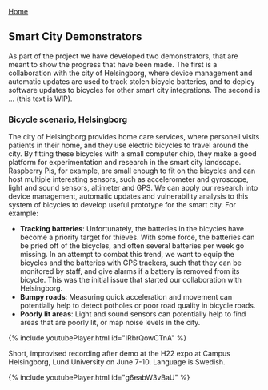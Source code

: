 [Home](./index.html)

## Smart City Demonstrators

As part of the project we have developed two demonstrators, that are meant to show the progress that have been made. The first is a collaboration with the city of Helsingborg, where device management and automatic updates are used to track stolen bicycle batteries, and to deploy software updates to bicycles for other smart city integrations. The second is ... (this text is WIP).

### Bicycle scenario, Helsingborg
The city of Helsingborg provides home care services, where personell visits patients in their home, and they use electric bicycles to travel around the city. By fitting these bicycles with a small computer chip, they make a good platform for experimentation and research in the smart city landscape. Raspberry Pis, for example, are small enough to fit on the bicycles and can host multiple interesting sensors, such as accelerometer and gyroscope, light and sound sensors, altimeter and GPS. We can apply our research into device management, automatic updates and vulnerability analysis to this system of bicycles to develop useful prototype for the smart city. For example:

- **Tracking batteries**: Unfortunately, the batteries in the bicycles have become a priority target for thieves. With some force, the batteries can be pried off of the bicycles, and often several batteries per week go missing. In an attempt to combat this trend, we want to equip the bicycles and the batteries with GPS trackers, such that they can be monitored by staff, and give alarms if a battery is removed from its bicycle. This was the initial issue that started our collaboration with Helsingborg.
- **Bumpy roads**: Measuring quick acceleration and movement can potentially help to detect potholes or poor road quality in bicycle roads.
- **Poorly lit areas**: Light and sound sensors can potentially help to find areas that are poorly lit, or map noise levels in the city.

<!-- Demonstrator - Device Management -->
{% include youtubePlayer.html id="IRbrQowCTnA" %}


Short, improvised recording after demo at the H22 expo at Campus Helsingborg, Lund University on June 7-10. Language is Swedish.

<!-- Demonstrator - Device Management -->
{% include youtubePlayer.html id="g6eabW3vBaU" %}

